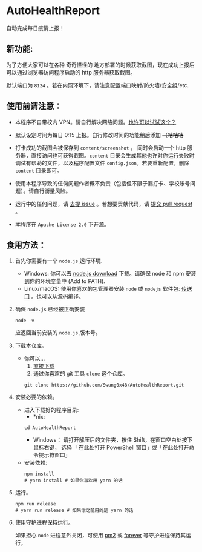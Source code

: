 # AutoHealthReport

自动完成每日疫情上报！

## 新功能:

为了方便大家可以在各种 ~~奇奇怪怪的~~ 地方部署的时候获取截图，现在成功上报后可以通过浏览器访问程序启动的 http 服务器获取截图。

默认端口为 `8124` 。若在内网环境下，请注意配置端口映射/防火墙/安全组/etc.

## 使用前请注意：

- 本程序不自带校内 VPN。请自行解决网络问题。[也许可以试试这个？](https://github.com/Swung0x48/docker-easyconnect)

- 默认设定时间为每日 0:15 上报。自行修改时间的功能稍后添加 ~~（咕咕咕~~

- 打卡成功的截图会被保存到 `content/screenshot` ， 同时会启动一个 http 服务器，直接访问也可获得截图。`content` 目录会生成其他也许对你运行失败时调试有帮助的文件，以及程序配置文件 `config.json`。若要重新配置，删除 `content` 目录即可。

- 使用本程序导致的任何问题作者概不负责（包括但不限于漏打卡、学校账号问题）。请自行衡量风险。

- 运行中的任何问题，请 [去提 issue](https://github.com/Swung0x48/AutoHealthReport/issues) 。若想要贡献代码，请 [提交 pull request](https://github.com/Swung0x48/AutoHealthReport/pulls) 。

- 本程序在 `Apache License 2.0` 下开源。

## 食用方法：

1. 首先你需要有一个 `node.js` 运行环境.
    - Windows: 你可以去 [node.js download](http://nodejs.cn/download/) 下载。请确保 node 和 npm 安装到你的环境变量中 (Add to PATH).
    - Linux/macOS: 使用你喜欢的包管理器安装 `node` 或 `nodejs` 软件包: [传送门](https://nodejs.org/zh-cn/download/package-manager/) 。也可以从源码编译。

1. 确保 `node.js` 已经被正确安装
    ```
    node -v
    ```
    应返回当前安装的 `node.js` 版本号。

1. 下载本仓库。
    - 你可以...
        1. [直接下载](https://github.com/Swung0x48/AutoHealthReport/archive/master.zip)
        2. 通过你喜欢的 git 工具 `clone` 这个仓库。
        ```
        git clone https://github.com/Swung0x48/AutoHealthReport.git
        ```
1. 安装必要的依赖。
    - 进入下载好的程序目录:
        - *nix:
        ```
        cd AutoHealthReport
        ```
        - Windows：
        请打开解压后的文件夹，按住 Shift，在窗口空白处按下鼠标右键， 选择 「在此处打开 PowerShell 窗口」或「在此处打开命令提示符窗口」
    - 安装依赖:
        ``` 
        npm install
        # yarn install # 如果你喜欢用 yarn 的话
        ```

1. 运行。
    ```
    npm run release
    # yarn run release # 如果你之前用的是 yarn 的话
    ```
   
1. 使用守护进程保持运行。

    如果担心 `node` 进程意外关闭，可使用 [pm2](https://www.npmjs.com/package/pm2) 或 [forever](https://www.npmjs.com/package/forever) 等守护进程保持其运行。